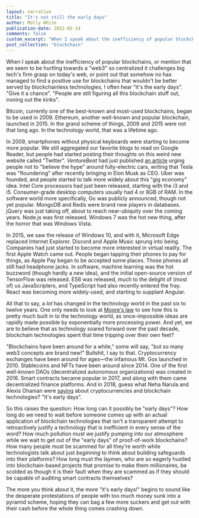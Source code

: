 ```yaml
---
layout: narrative
title: "It's not still the early days"
author: Molly White
publication-date: 2022-01-14
comments: false
custom_excerpt: "When I speak about the inefficiency of popular blockchains, or mention that we seem to be hurtling towards a \"web3\" so centralized it challenges big tech's firm grasp on today's web, or point out that somehow no one one has managed to find a positive use for blockchains that wouldn't be better served by one of the many more performant databases we have available to us these days, I often hear \"it's the early days\"."
post_collection: "blockchain"
---
```


When I speak about the inefficiency of popular blockchains, or mention that we seem to be hurtling towards a "web3" so centralized it challenges big tech's firm grasp on today's web, or point out that somehow no has managed to find a positive use for blockchains that wouldn't be better served by blockchainless technologies, I often hear "it's the early days". "Give it a chance". "People are still figuring all this blockchain stuff out, ironing out the kinks".

Bitcoin, currently one of the best-known and most-used blockchains, began to be used in 2009. Ethereum, another well-known and popular blockchain, launched in 2015. In the grand scheme of things, 2009 and 2015 were not that long ago. In the technology world, that was a lifetime ago. 

In 2009, smartphones without physical keyboards were starting to become more popular. We still aggregated our favorite blogs to read on Google Reader, but people had started posting their thoughts on this weird new website called "Twitter". _VentureBeat_ had just published [an article](http://venturebeat.com/2009/01/13/electric-cars-disappointed-in-2008-and-2009-wont-be-different/) urging people not to "believe the hype" around fully-electric cars, writing that Tesla was "floundering" after recently bringing in Elon Musk as CEO. Uber was founded, and people started to talk more widely about this "gig economy" idea. Intel Core processors had just been released, starting with the i3 and i5. Consumer-grade desktop computers usually had 4 or 8GB of RAM. In the software world more specifically, Go was publicly announced, though not yet popular. MongoDB and Redis were brand new players in databases. jQuery was just taking off, about to reach near-ubiquity over the coming years. Node.js was first released. Windows 7 was the hot new thing, after the horror that was Windows Vista.

In 2015, we saw the release of Windows 10, and with it, Microsoft Edge replaced Internet Explorer. Discord and Apple Music sprung into being. Companies had just started to become more interested in virtual reality. The first Apple Watch came out. People began tapping their phones to pay for things, as Apple Pay began to be accepted some places. Those phones all still had headphone jacks. In software, machine learning was the hot buzzword (though hardly a new idea), and the initial open-source version of TensorFlow was released. ES6 was released, much to the delight of (most of) us JavaScripters, and TypeScript had also recently entered the fray. React was becoming more widely-used, and starting to supplant Angular.

All that to say, a *lot* has changed in the technology world in the past six to twelve years. One only needs to look at [Moore's law](https://en.wikipedia.org/wiki/Moore's_law) to see how this is pretty much built in to the technology world, as once-impossible ideas are rapidly made possible by exponentially more processing power. And yet, we are to believe that as technology soared forward over the past decade, blockchain technologies spent that time tripping over their own feet? 

"Blockchains have been around for a while," some will say, "but so many web3 concepts are brand  new!" Bullshit, I say to that. Cryptocurrency exchanges have been around for ages—the infamous Mt. Gox launched in 2010. Stablecoins and NFTs have been around since 2014. One of the first well-known DAOs (decentralized autonomous organizations) was created in 2016. Smart contracts became popular in 2017, and along with them came decentralized finance platforms. And in 2018, guess what Neha Narula and Alexis Ohanian were [saying](https://www.wired.com/story/wired-25-neha-narula-alexis-ohanian-cryptocurrency-blockchain/) about cryptocurrencies and blockchain technologies? "It's early days".

So this raises the question: How long can it possibly be "early days"? How long do we need to wait before someone comes up with an actual application of blockchain technologies that isn't a transparent attempt to retroactively justify a technology that is inefficient in every sense of the word? How much pollution must we justify pumping into our atmosphere while we wait to get out of the "early days" of proof-of-work blockchains? How many people must be scammed for all they're worth while technologists talk about just *beginning* to think about building safeguards into their platforms? How long must the laymen, who are so eagerly hustled into blockchain-based projects that promise to make them millionaires, be scolded as though it is their fault when they are scammed as if they should be capable of auditing smart contracts themselves?

The more you think about it, the more "it's early days!" begins to sound like the desperate protestations of people with too much money sunk into a pyramid scheme, hoping they can bag a few more suckers and get out with their cash before the whole thing comes crashing down.
